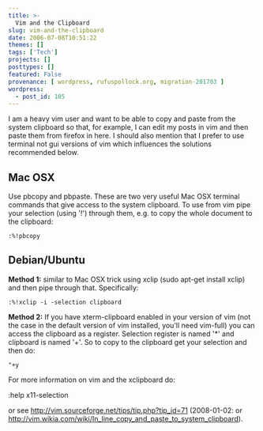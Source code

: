 ```yaml
---
title: >-
  Vim and the Clipboard
slug: vim-and-the-clipboard
date: 2006-07-08T10:51:22
themes: []
tags: ['Tech']
projects: []
posttypes: []
featured: False
provenance: [ wordpress, rufuspollock.org, migration-201703 ]
wordpress:
  - post_id: 105
---
```


I am a heavy vim user and want to be able to copy and paste from the system clipboard so that, for example, I can edit my posts in vim and then paste them from firefox in here. I should also mention that I prefer to use terminal not gui versions of vim which influences the solutions recommended below.

## Mac OSX ##

Use pbcopy and pbpaste. These are two very useful Mac OSX terminal commands that give access to the system clipboard. To use from vim pipe your selection (using '!') through them, e.g. to copy the whole document to the clipboard:

<code>:%!pbcopy</code>

## Debian/Ubuntu ##

**Method 1:** similar to Mac OSX trick using xclip (sudo apt-get install xclip) and then pipe through that. Specifically:

    :%!xclip -i -selection clipboard

**Method 2:** If you have xterm-clipboard enabled in your version of vim (not the case in the default version of vim installed, you'll need vim-full) you can access the clipboard as a register. Selection register is named '*' and clipboard is named '+'. So to copy to the clipboard get your selection and then do:

<code>"+y</code>

For more information on vim and the xclipboard do:

:help x11-selection

or see <http://vim.sourceforge.net/tips/tip.php?tip_id=71> (2008-01-02: or <http://vim.wikia.com/wiki/In_line_copy_and_paste_to_system_clipboard>).

